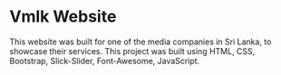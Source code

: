 # Vmlk Website
This website was built for one of the media companies in Sri Lanka, to
showcase their services. This project was built using HTML, CSS, Bootstrap,
Slick-Slider, Font-Awesome, JavaScript.
